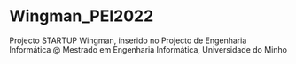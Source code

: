 # Wingman_PEI2022
Projecto STARTUP Wingman, inserido no Projecto de Engenharia Informática @ Mestrado em Engenharia Informática, Universidade do Minho
